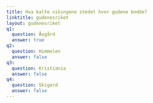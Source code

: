 ```yaml
---
title: Hva kalte vikingene stedet hvor gudene bodde?
linktitle: gudenesriket
layout: gudenesriket
q1:
  question: Åsgård
  answer: true
q2:
  question: Himmelen
  answer: false
q3:
  question: Kristiania
  answer: false
q4:
  question: Skigard
  answer: false
---
```




